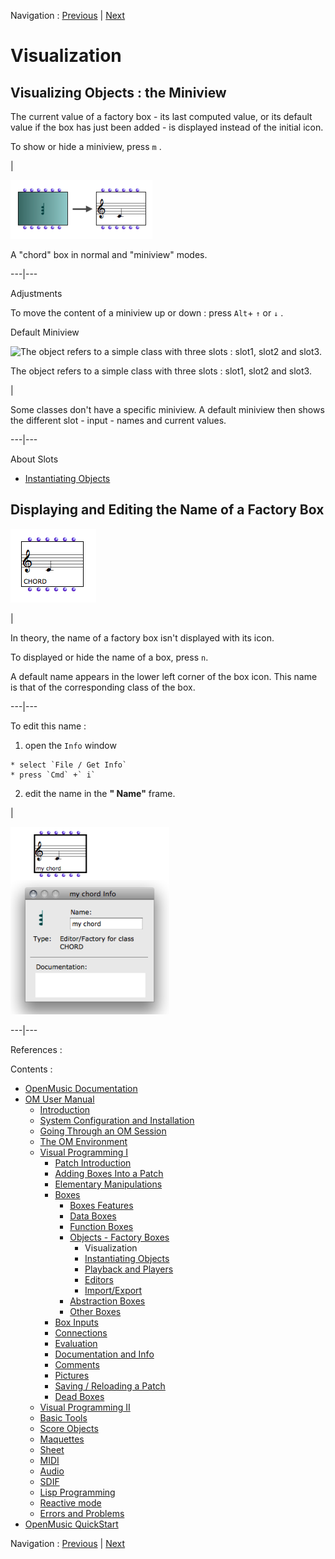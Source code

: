 Navigation : [Previous](FactoryBoxes "page précédente\(Objects –
Factory Boxes\)") | [Next](2-Instanciation "page
suivante\(Instantiating Objects\)")


# Visualization

## Visualizing Objects : the Miniview

The current value of a factory box - its last computed value, or its default
value if the box has just been added - is displayed instead of the initial
icon.

To show or hide a miniview, press `m` .

|

![A "chord" box in normal and "miniview" modes.](../res/miniview2.png)

A "chord" box in normal and "miniview" modes.  
  
---|---  
  
Adjustments

To move the content of a miniview up or down : press `Alt`\+ `↑` or `↓` .

Default Miniview

![The object refers to a simple class with three slots : slot1, slot2 and
slot3.](../res/def-miniview.png)

The object refers to a simple class with three slots : slot1, slot2 and slot3.

|

Some classes don't have a specific miniview. A default miniview then shows the
different slot - input - names and current values.  
  
---|---  
  
About Slots

  * [Instantiating Objects](2-Instanciation)

## Displaying and Editing the Name of a Factory Box

![](../res/factname.png)

|

In theory, the name of a factory box isn't displayed with its icon.

To displayed or hide the name of a box, press  `n`.

A default name appears in the lower left corner of the box icon. This name is
that of the corresponding class of the box.  
  
---|---  
  
To edit this name :

  1. open the `Info` window 

    * select `File / Get Info`
    * press `Cmd` +` i`
  2. edit the name in the **" Name"** frame.

|

![](../res/editname.png)  
  
---|---  
  
References :

Contents :

  * [OpenMusic Documentation](OM-Documentation)
  * [OM User Manual](OM-User-Manual)
    * [Introduction](00-Contents)
    * [System Configuration and Installation](Installation)
    * [Going Through an OM Session](Goingthrough)
    * [The OM Environment](Environment)
    * [Visual Programming I](BasicVisualProgramming)
      * [Patch Introduction](ProgrammingIntro)
      * [Adding Boxes Into a Patch](AddingBoxes)
      * [Elementary Manipulations](ElementaryManips)
      * [Boxes](Boxes)
        * [Boxes Features](GraphicFeatures)
        * [Data Boxes](DataBox)
        * [Function Boxes](FunctionBoxes)
        * [Objects - Factory Boxes](FactoryBoxes)
          * Visualization
          * [Instantiating Objects](2-Instanciation)
          * [Playback and Players](1-Play)
          * [Editors](3-Editors)
          * [Import/Export](4-ImportExport)
        * [Abstraction Boxes](AbsBoxesIntro)
        * [Other Boxes](OtherBoxes)
      * [Box Inputs](BoxInputs)
      * [Connections](Connections)
      * [Evaluation](Evaluation)
      * [Documentation and Info](DocAndInfo)
      * [Comments](Comments)
      * [Pictures](Pictures)
      * [Saving / Reloading a Patch](SavingPatch)
      * [Dead Boxes](DeadBox)
    * [Visual Programming II](AdvancedVisualProgramming)
    * [Basic Tools](BasicObjects)
    * [Score Objects](ScoreObjects)
    * [Maquettes](Maquettes)
    * [Sheet](Sheet)
    * [MIDI](MIDI)
    * [Audio](Audio)
    * [SDIF](SDIF)
    * [Lisp Programming](Lisp)
    * [Reactive mode](Reactive)
    * [Errors and Problems](errors)
  * [OpenMusic QuickStart](QuickStart-Chapters)

Navigation : [Previous](FactoryBoxes "page précédente\(Objects –
Factory Boxes\)") | [Next](2-Instanciation "page
suivante\(Instantiating Objects\)")

